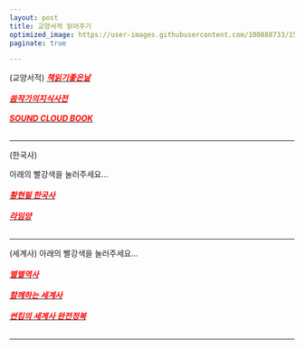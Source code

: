 ```yaml
---
layout: post
title: 교양서적 읽어주기
optimized_image: https://user-images.githubusercontent.com/100888733/156873477-4eb97262-fe59-4775-aae2-31c7a37724da.jpg
paginate: true

---
```

(교양서적)
[<span style="color:red">***책읽기좋은날***</span>](https://art19.com/shows/readinggoodday)<br> <br> 
[<span style="color:red">***쏨작가의지식사전***</span>](https://www.youtube.com/c/%EC%8F%A8%EC%9E%91%EA%B0%80%EC%9D%98%EC%A7%80%EC%8B%9D%EC%82%AC%EC%A0%84)<br> <br>
[<span style="color:red">***SOUND CLOUD BOOK***</span>](https://www.youtube.com/c/%EC%9D%B4%EB%AC%98%EC%98%81%EC%9E%91%EA%B0%80%EC%9D%98%EC%9D%BC%EC%83%81)<br> <br>

---
(한국사)

아래의 빨강색을 눌러주세요...<br> <br>
[<span style="color:red">***황현필 한국사***</span>](https://www.youtube.com/c/%ED%99%A9%ED%98%84%ED%95%84%ED%95%9C%EA%B5%AD%EC%82%AC/videos)<br> <br>
[<span style="color:red">***라임양***</span>](https://www.youtube.com/c/%EB%9D%BC%EC%9E%84%EC%96%91)<br> <br>

---
(세계사)
아래의 빨강색을 눌러주세요...<br> <br>
[<span style="color:red">***별별역사***</span>](https://www.youtube.com/channel/UCYuiS1EYw54dEJVzseQSYXw/videos)<br> <br>
[<span style="color:red">***함께하는 세계사***</span>](https://www.youtube.com/channel/UCdop7AYwvReE6jK7M69MA2A)<br> <br>
[<span style="color:red">***썬킴의 세계사 완전정복***</span>](https://art19.com/shows/worldhistory)<br> <br> 

---

